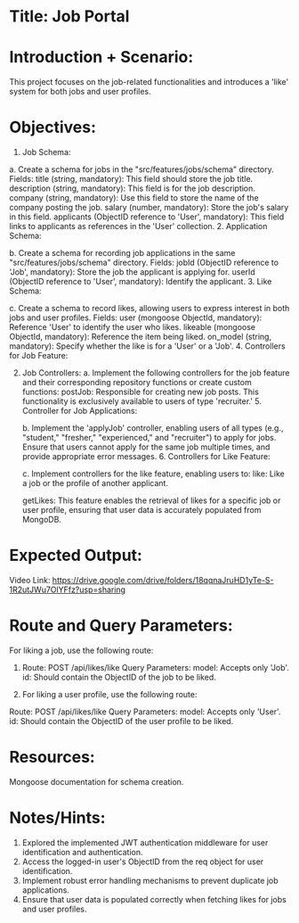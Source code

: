 # Title: Job Portal

# Introduction + Scenario:

This project focuses on the job-related functionalities and introduces a 'like' system for both jobs and user profiles.

# Objectives:

1. Job Schema:

a. Create a schema for jobs in the "src/features/jobs/schema" directory.
Fields:
title (string, mandatory): This field should store the job title.
description (string, mandatory): This field is for the job description.
company (string, mandatory): Use this field to store the name of the company posting the job.
salary (number, mandatory): Store the job's salary in this field.
applicants (ObjectID reference to 'User', mandatory): This field links to applicants as references in the 'User' collection. 2. Application Schema:

b. Create a schema for recording job applications in the same "src/features/jobs/schema" directory.
Fields:
jobId (ObjectID reference to 'Job', mandatory): Store the job the applicant is applying for.
userId (ObjectID reference to 'User', mandatory): Identify the applicant. 3. Like Schema:

c. Create a schema to record likes, allowing users to express interest in both jobs and user profiles.
Fields:
user (mongoose ObjectId, mandatory): Reference 'User' to identify the user who likes.
likeable (mongoose ObjectId, mandatory): Reference the item being liked.
on_model (string, mandatory): Specify whether the like is for a 'User' or a 'Job'. 4. Controllers for Job Feature:

2. Job Controllers:
   a. Implement the following controllers for the job feature and their corresponding repository functions or create custom functions:
   postJob: Responsible for creating new job posts. This functionality is exclusively available to users of type 'recruiter.' 5. Controller for Job Applications:

   b. Implement the 'applyJob' controller, enabling users of all types (e.g., "student," "fresher," "experienced," and "recruiter") to apply for jobs. Ensure that users cannot apply for the same job multiple times, and provide appropriate error messages. 6. Controllers for Like Feature:

   c. Implement controllers for the like feature, enabling users to:
   like: Like a job or the profile of another applicant.
 
   getLikes: This feature enables the retrieval of likes for a specific job or user profile, ensuring that user data is accurately populated from MongoDB.

# Expected Output:

Video Link: https://drive.google.com/drive/folders/18qqnaJruHD1yTe-S-1R2utJWu7OlYFfz?usp=sharing

# Route and Query Parameters:

For liking a job, use the following route:

1. Route: POST /api/likes/like
   Query Parameters:
   model: Accepts only 'Job'.
   id: Should contain the ObjectID of the job to be liked.

2. For liking a user profile, use the following route:

Route: POST /api/likes/like
Query Parameters:
model: Accepts only 'User'.
id: Should contain the ObjectID of the user profile to be liked.

# Resources:

 Mongoose documentation for schema creation.

# Notes/Hints:

1. Explored the implemented JWT authentication middleware for user identification and authentication.
2. Access the logged-in user's ObjectID from the req object for user identification.
3. Implement robust error handling mechanisms to prevent duplicate job applications.
4. Ensure that user data is populated correctly when fetching likes for jobs and user profiles.

